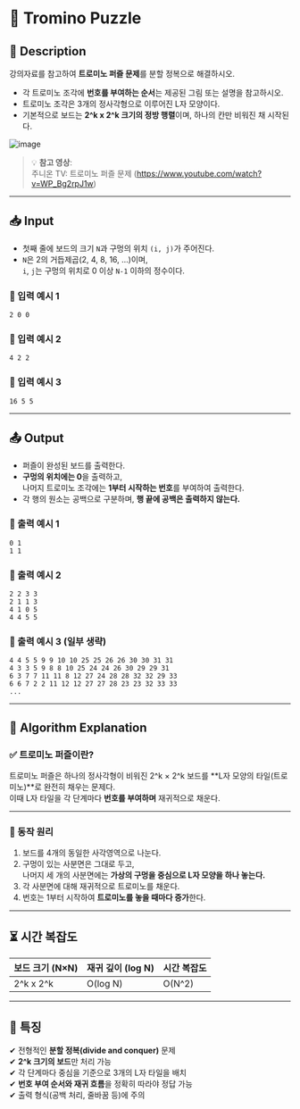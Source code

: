 # 🧩 Tromino Puzzle

## 📌 Description  
강의자료를 참고하여 **트로미노 퍼즐 문제**를 분할 정복으로 해결하시오.  

- 각 트로미노 조각에 **번호를 부여하는 순서**는 제공된 그림 또는 설명을 참고하시오.  
- 트로미노 조각은 3개의 정사각형으로 이루어진 L자 모양이다.  
- 기본적으로 보드는 **2^k x 2^k 크기의 정방 행렬**이며, 하나의 칸만 비워진 채 시작된다.

![image](https://github.com/user-attachments/assets/601e628f-befc-4bd9-bb93-c88771c24455)


> 💡 **참고 영상**:  
> 주니온 TV: 트로미노 퍼즐 문제
  (https://www.youtube.com/watch?v=WP_Bg2rpJ1w)

---

## 📥 Input  
- 첫째 줄에 보드의 크기 `N`과 구멍의 위치 `(i, j)`가 주어진다.  
- `N`은 2의 거듭제곱(2, 4, 8, 16, ...)이며,  
  `i`, `j`는 구멍의 위치로 0 이상 `N-1` 이하의 정수이다.

### 📌 입력 예시 1
```
2 0 0
```

### 📌 입력 예시 2
```
4 2 2
```

### 📌 입력 예시 3
```
16 5 5
```

---

## 📤 Output  
- 퍼즐이 완성된 보드를 출력한다.  
- **구멍의 위치에는 0**을 출력하고,  
  나머지 트로미노 조각에는 **1부터 시작하는 번호**를 부여하여 출력한다.  
- 각 행의 원소는 공백으로 구분하며, **행 끝에 공백은 출력하지 않는다.**

### 📌 출력 예시 1
```
0 1
1 1
```

### 📌 출력 예시 2
```
2 2 3 3
2 1 1 3
4 1 0 5
4 4 5 5
```

### 📌 출력 예시 3 (일부 생략)
```
4 4 5 5 9 9 10 10 25 25 26 26 30 30 31 31
4 3 3 5 9 8 8 10 25 24 24 26 30 29 29 31
6 3 7 7 11 11 8 12 27 24 28 28 32 32 29 33
6 6 7 2 2 11 12 12 27 27 28 23 23 32 33 33
...
```

---

## 🧐 Algorithm Explanation

### ✅ 트로미노 퍼즐이란?  
트로미노 퍼즐은 하나의 정사각형이 비워진 2^k × 2^k 보드를 **L자 모양의 타일(트로미노)**로 완전히 채우는 문제다.  
이때 L자 타일을 각 단계마다 **번호를 부여하며** 재귀적으로 채운다.

---

### 🔹 동작 원리

1. 보드를 4개의 동일한 사각영역으로 나눈다.  
2. 구멍이 있는 사분면은 그대로 두고,  
   나머지 세 개의 사분면에는 **가상의 구멍을 중심으로 L자 모양을 하나 놓는다.**  
3. 각 사분면에 대해 재귀적으로 트로미노를 채운다.  
4. 번호는 1부터 시작하여 **트로미노를 놓을 때마다 증가**한다.

---

## ⏳ 시간 복잡도

| 보드 크기 (N×N) | 재귀 깊이 (log N) | 시간 복잡도      |
|------------------|------------------|-------------------|
| 2^k x 2^k         | O(log N)         | O(N^2)            |

---

## 📌 특징

✔ 전형적인 **분할 정복(divide and conquer)** 문제  
✔ **2^k 크기의 보드**만 처리 가능  
✔ 각 단계마다 중심을 기준으로 3개의 L자 타일을 배치  
✔ **번호 부여 순서와 재귀 흐름**을 정확히 따라야 정답 가능  
✔ 출력 형식(공백 처리, 줄바꿈 등)에 주의
